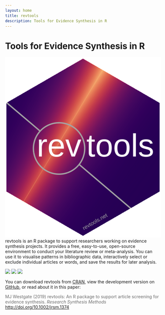 ```yaml
---
layout: home
title: revtools
description: Tools for Evidence Synthesis in R
---
```

<script type='text/javascript' src='https://d1bxh8uas1mnw7.cloudfront.net/assets/embed.js'></script>

# Tools for Evidence Synthesis in R

<img class="hex" src="/assets/img/revtools_hex.png">  revtools is an R package to support researchers working on evidence synthesis projects. It provides a free, easy-to-use, open-source environment to conduct your literature review or meta-analysis. You can use it to visualise patterns in bibliographic data, interactively select or exclude individual articles or words, and save the results for later analysis.

<img src="http://www.r-pkg.org/badges/version-last-release/revtools">
<img src="http://cranlogs.r-pkg.org/badges/revtools">
<img src="http://cranlogs.r-pkg.org/badges/grand-total/revtools">

<br>

You can download revtools from <a href="https://cran.r-project.org/package=revtools" target="_blank" rel="noopener">CRAN</a>, view the development version on <a href="https://github.com/mjwestgate/revtools" target="_blank" rel="noopener">GitHub</a>, or read about it in this paper:

<font color="#6e6e6e">MJ Westgate (2019) revtools: An R package to support article screening for evidence synthesis. <i>Research Synthesis Methods</i> <a href="http://doi.org/10.1002/jrsm.1374" target="_blank" rel="noopener">http://doi.org/10.1002/jrsm.1374</a></font><div data-badge-popover="right" data-badge-type="2" data-doi="10.1002/jrsm.1374" data-hide-no-mentions="true" class="altmetric-embed"></div>

<br>
<br>